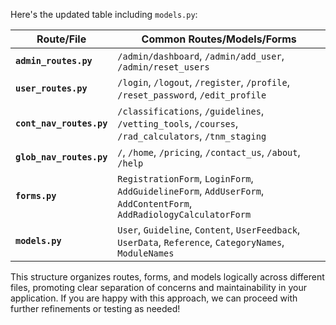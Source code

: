Here's the updated table including `models.py`:

| **Route/File**            | **Common Routes/Models/Forms**                                          |
|---------------------------|------------------------------------------------------------------|
| **`admin_routes.py`**     | `/admin/dashboard`, `/admin/add_user`, `/admin/reset_users`      |
| **`user_routes.py`**      | `/login`, `/logout`, `/register`, `/profile`, `/reset_password`, `/edit_profile` |
| **`cont_nav_routes.py`**  | `/classifications`, `/guidelines`, `/vetting_tools`, `/courses`, `/rad_calculators`, `/tnm_staging` |
| **`glob_nav_routes.py`**  | `/`, `/home`, `/pricing`, `/contact_us`, `/about`, `/help`       |
| **`forms.py`**            | `RegistrationForm`, `LoginForm`, `AddGuidelineForm`, `AddUserForm`, `AddContentForm`, `AddRadiologyCalculatorForm` |
| **`models.py`**           | `User`, `Guideline`, `Content`, `UserFeedback`, `UserData`, `Reference`, `CategoryNames`, `ModuleNames` |

This structure organizes routes, forms, and models logically across different files, promoting clear separation of concerns and maintainability in your application. If you are happy with this approach, we can proceed with further refinements or testing as needed!
